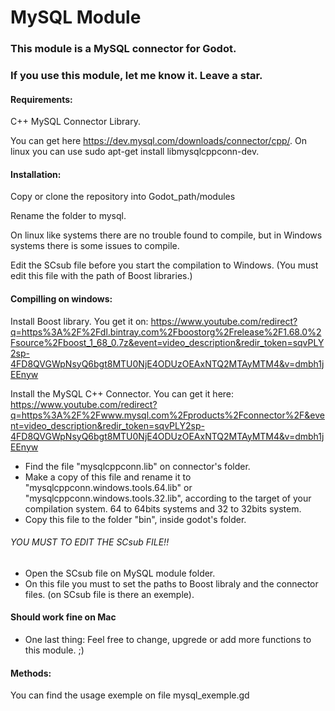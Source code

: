 # MySQL Module 

### This module is a MySQL connector for Godot.
### If you use this module, let me know it. Leave a star. 


#### Requirements: 

C++ MySQL Connector Library. 

You can get here https://dev.mysql.com/downloads/connector/cpp/. 
On linux you can use sudo apt-get install libmysqlcppconn-dev.

   
#### Installation: 

Copy or clone the repository into Godot_path/modules

Rename the folder to mysql.

On linux like systems there are no trouble found to compile, but in Windows systems there is some issues to compile. 

Edit the SCsub file before you start the compilation to Windows. (You must edit this file with the path of Boost libraries.)

#### Compilling on windows:

Install Boost library. You get it on:
https://www.youtube.com/redirect?q=https%3A%2F%2Fdl.bintray.com%2Fboostorg%2Frelease%2F1.68.0%2Fsource%2Fboost_1_68_0.7z&event=video_description&redir_token=sqvPLY2sp-4FD8QVGWpNsyQ6bgt8MTU0NjE4ODUzOEAxNTQ2MTAyMTM4&v=dmbh1jEEnyw


Install the MySQL C++ Connector. You can get it here:
https://www.youtube.com/redirect?q=https%3A%2F%2Fwww.mysql.com%2Fproducts%2Fconnector%2F&event=video_description&redir_token=sqvPLY2sp-4FD8QVGWpNsyQ6bgt8MTU0NjE4ODUzOEAxNTQ2MTAyMTM4&v=dmbh1jEEnyw

- Find the file "mysqlcppconn.lib" on connector's folder.
- Make a copy of this file and rename it to "mysqlcppconn.windows.tools.64.lib" or "mysqlcppconn.windows.tools.32.lib",         according to the target of your compilation system. 64 to 64bits systems and 32 to 32bits system.
- Copy this file to the folder "bin", inside godot's folder. 

######        YOU MUST TO EDIT THE SCsub FILE!!
- Open the SCsub file on MySQL module folder.
- On this file you must to set the paths to Boost libraly and the connector files. (on SCsub file is there an exemple).



#### Should work fine on Mac

- One last thing: Feel free to change, upgrede or add more functions to this module. ;)


#### Methods: 

You can find the usage exemple on file mysql_exemple.gd



